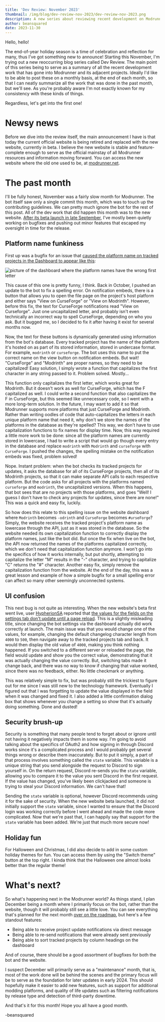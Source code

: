```yaml
---
title: 'Dev Review: November 2023'
thumbnail: /img/blog/dev-review-nov-2023/dev-review-nov-2023.png
description: A new series about reviewing recent development on Modrunner, reflecting on past progress and events, and looking forward to what's in store for the future.
author: beansquared
date: 2023-11-30
---
```


Hello, hello!

The end-of-year holiday season is a time of celebration and reflection for many, thus I've got something new to announce! Starting this November, I'm trying out a new reoccurring blog series called Dev Review. The main point of this series being to serve as a summary of all the recent development work that has gone into Modrunner and its adjacent projects. Ideally I'd like to be able to post these on a monthly basis, at the end of each month, so that I can neatly summarize all the work that was done in the past month, but we'll see. As you're probably aware I'm not exactly known for my consistency with these kinds of things.

Regardless, let's get into the first one!

# Newsy news

Before we dive into the review itself, the main announcement I have is that today the current official website is being retired and replaced with the new website, currently in beta. I believe the new website is stable and feature-complete enough to serve as the official mainstay of all Modrunner resources and information moving forward. You can access the new website where the old one used to be, at [modrunner.net](https://modrunner.net).

# The past month

I'll be fully honest, November was a fairly slow month for Modrunner. The bot itself saw only a single commit this month, which was to touch up the contributing guidelines. We can pretty much ignore the bot for the rest of this post. All of the dev work that did happen this month was to the new website. [After its beta launch in late September](https://discord.com/channels/764169561003130881/1154476363617681521), I've mostly been quietly working on bugfixes and pushing out minor features that escaped my oversight in time for the release.

## Platform name funkiness

First up was a bugfix for an issue that [caused the platform name on tracked projects in the Dashboard to appear like this](https://github.com/users/smcmo/projects/11/views/5?pane=issue&itemId=41999955):

![picture of the dashboard where the platform names have the wrong first letter](/img/blog/dev-review-nov-2023/platform-name-issue.png)

This cause of this one is pretty funny, I think. Back in October, I pushed an update to the bot to fix a spelling error. On notification embeds, there is a button that allows you to open the file page on the project's host platform and either says "View on CurseForge" or "View on Modrinth". However, before this fix, the text for CurseForge notifications read "View on Curseforge". Just one uncapitalized letter, and probably isn't even technically an incorrect way to spell CurseForge, depending on who you ask. But it bugged me, so I decided to fix it after having it exist for several months now. 

Now, the text for these buttons is dynamically generated using information from the bot's database. Every tracked project has the name of the platform it's hosted on as part of its stored information, stored in undercase format. For example, `modrinth` or `curseforge`. The bot uses this name to put the correct name on the view button on notification embeds. But wait! "CurseForge" and "Modrinth" are proper names, so they need to be capitalized! Easy solution, I simply wrote a function that capitalizes the first character in any string passed to it. Problem solved. Mostly...

This function only capitalizes the first letter, which works great for Modrinth. But it doesn't work as well for CurseForge, which has the F capitalized as well. I could write a second function that also capitalizes the F in CurseForge, but this seemed like unnecessary code, so I went with a more long-term solution. In the future, I may want to add it so that Modrunner supports more platforms that just CurseForge and Modrinth. Rather than writing oodles of code that auto-capitalizes the letters in each unique platform name that need it, why don't we store the names of the platforms in the database as they're spelled? This way, we don't have to use capitalization functions to fix names for display time. Now, this way required a little more work to be done: since all the platform names are currently stored in lowercase, I had to write a script that would go though every entry in the database and replace `modrinth` with `Modrinth` and `curseforge` with `CurseForge`. I pushed the changes, the spelling mistake on the notification embeds was fixed, problem solved!

Nope. Instant problem: when the bot checks its tracked projects for updates, it asks the database for all of its CurseForge projects, then all of its Modrinth projects, so that it can make separate API calls to each respective platform. But the code asks for all projects with the platforms named `curseforge` and `modrinth`, the uncapitalized versions. When this happens, that bot sees that are no projects with those platforms, and goes "Well! I guess I don't have to check any projects for updates, since there are none!" This was a quick and easy fix, luckily.

So how does this relate to this spelling issue on the website dashboard where `Modrinth` becomes `-odrinth` and `CurseForge` becomes `#urseForge`? Simply, the website receives the tracked project's platform name as lowercase through the API, just as it was stored in the database. So the website needed its own capitalization function to correctly display the platform names, just like the bot did. But once the fix when live on the bot, the API now returned the names of the platforms capitalized correctly, which we don't need that capitalization function anymore. I won't go into the specifics of how it works internally, but put shortly, attempting to capitalize the letter "M" results in the "-" character, and trying to capitalize "C" returns the "#" character. Another easy fix, simply remove the capitalization function from the website. At the end of the day, this was a great lesson and example of how a simple bugfix for a small spelling error can affect so many other seemingly unconnected systems.

## UI confusion

This next bug is not quite as interesting. When the new website's beta first went live, user [HypherionSA](https://hypherionsa.bio.link/) reported that [the values for the fields on the settings tab don't update until a page reload](https://github.com/users/smcmo/projects/11/views/5?pane=issue&itemId=41365525). This is a slightly misleading title, since changing the bot settings via the dashboard actually did work correctly at launch. The main issue was that you would change one of the values, for example, changing the default changelog character length from `4000` to `500`, then navigate away to the tracked projects tab and back. It would then display the old value of `4000`, making you think nothing happened. If you switched to a different server or reloaded the page, the field would update and show you the correct value, demonstrating that it was actually changing the value correctly. But, switching tabs made it change back, and there was no way to know if changing that value worked, since there was no feedback, either. No little checkmark or anything.

This was relatively simple to fix, but was probably still the trickiest to figure out for me since I was still new to the technology framework. Eventually I figured out that I was forgetting to update the value displayed in the field when it was changed and fixed it. I also added a little confirmation dialog box that shows whenever you change a setting so show that it's actually doing something. Done and dusted!

## Security brush-up

Security is something that many people tend to forget about or ignore until not having it negatively impacts them in some way. I'm going to avoid talking about the specifics of OAuth2 and how signing in through Discord works since it's a complicated process and I would probably get several things wrong or describe them inaccurately. But to put it simply, a part of that process involves something called the `state` variable. This variable is a unique string that you send alongside the request to Discord to sign yourself in. On the return request, Discord re-sends you the `state` variable, allowing you to compare it to the value you sent Discord in the first request. If the value has changed, you've likely been clickjacked and someone is trying to steal your Discord information. We can't have that!

Sending the `state` variable is optional, however Discord recommends using it for the sake of security. When the new website beta launched, it did not initially support the `state` variable, since I wanted to ensure that the Discord login was working correctly before I went ahead and made the code more complicated. Now that we're past that, I can happily say that support for the `state` variable has been added. We're just that much more secure now!

## Holiday fun

For Halloween and Christmas, I did also decide to add in some custom holiday themes for fun. You can access them by using the "Switch theme" button at the top right. I kinda think that the Halloween one almost looks better than the regular theme!

# What's next?

So what's happening next in the Modrunner world? As things stand, I plan December being a month where I primarily focus on the bot, rather than the website, though it will probably still see a little love. You can see everything that's planned for the next month [over on the roadmap](https://github.com/users/smcmo/projects/11), but here's a few standout features:

- Being able to receive project update notifications via direct message
- Being able to re-send notifications that were already sent previously
- Being able to sort tracked projects by column headings on the dashboard

And of course, there should be a good assortment of bugfixes for both the bot and the website.

I suspect December will primarily serve as a "maintenance" month, that is, most of the work done will be behind the scenes and the primary focus will be to serve as the foundation for later updates in early 2024. This should hopefully make it easier to add new features, such as support for additional modding platforms, and quality of life updates such as filtering notifications by release type and detection of third-party downtime.

And that's it for this month! Hope you all have a good month.

-beansquared